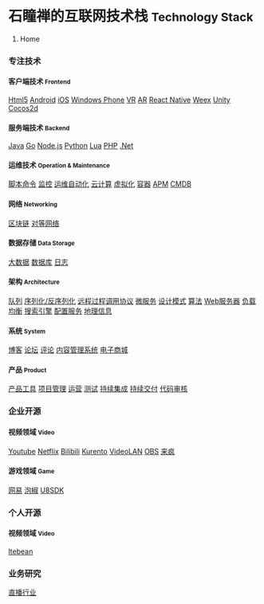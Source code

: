 # 石瞳禅的互联网技术栈 <small>Technology Stack</small>

<ol class="breadcrumb"><li class="active">Home</li></ol>

### 专注技术

#### 客户端技术 <small>Frontend</small>
<a class="btn btn-primary" href="/client/html5/overview.md" role="button"><span class="fa fa-html5" aria-hidden="true"></span> Html5</a> <a class="btn btn-primary" href="/client/android/overview.md" role="button"><span class="fa fa-android" aria-hidden="true"></span> Android</a> <a class="btn btn-default" href="/client/ios/overview.md" role="button"><span class="fa fa-apple" aria-hidden="true"></span> iOS</a> <a class="btn btn-default disabled" href="/client/wp/overview.md" role="button"><span class="fa fa-windows" aria-hidden="true"></span> Windows Phone</a> <a class="btn btn-default disabled" href="/client/vr/overview.md" role="button"><span class="fa fa-simplybuilt" aria-hidden="true"></span> VR</a> <a class="btn btn-default disabled" href="/client/ar/overview.md" role="button">AR</a> <a class="btn btn-primary disabled" href="/client/reactnative/overview.md" role="button">React Native</a> <a class="btn btn-default disabled" href="/client/weex/overview.md" role="button">Weex</a> <a class="btn btn-primary disabled" href="/client/unity/overview.md" role="button">Unity</a> <a class="btn btn-default disabled" href="/client/cocos2d/overview.md" role="button">Cocos2d</a>

#### 服务端技术 <small>Backend</small>
<a class="btn btn-primary" href="/server/java/overview.md" role="button">Java</a> <a class="btn btn-primary" href="/server/go/overview.md" role="button">Go</a> <a class="btn btn-primary" href="/server/nodejs/overview.md" role="button">Node.js</a> <a class="btn btn-primary" href="/server/python/overview.md" role="button">Python</a> <a class="btn btn-default disabled" href="/server/lua/overview.md" role="button">Lua</a> <a class="btn btn-default" href="/server/php/overview.md" role="button">PHP</a> <a class="btn btn-default" href="/server/dotnet/overview.md" role="button">.Net</a>

#### 运维技术 <small>Operation & Maintenance</small>
<a class="btn btn-primary" href="/operation/shell/overview.md" role="button"><span class="fa fa-hashtag" aria-hidden="true"></span> 脚本命令</a> <a class="btn btn-default" href="/operation/monitor/overview.md" role="button"><span class="fa fa-desktop" aria-hidden="true"></span> 监控</a> <a class="btn btn-primary" href="/operation/auto-ops/overview.md" role="button">运维自动化</a> <a class="btn btn-primary disabled" href="/operation/cloud/overview.md" role="button">云计算</a> <a class="btn btn-default" href="/operation/vm/overview.md" role="button">虚拟化</a> <a class="btn btn-primary" href="/operation/container/overview.md" role="button">容器</a> <a class="btn btn-primary" href="/operation/apm.md" role="button">APM</a> <a class="btn btn-default" href="/operation/cmdb.md" role="button">CMDB</a>

#### 网络 <small>Networking</small>
<a class="btn btn-primary disabled" href="/networking/blockchain/overview.md" role="button">区块链</a> <a class="btn btn-default" href="/networking/p2p/overview.md" role="button"><span class="fa fa-globe" aria-hidden="true"></span> 对等网络</a>

#### 数据存储 <small>Data Storage</small>
<a class="btn btn-primary" href="/data/bigdata/overview.md" role="button"><span class="fa fa-database" aria-hidden="true"></span> 大数据</a> <a class="btn btn-default" href="/data/database/overview.md" role="button"><span class="fa fa-database" aria-hidden="true"></span> 数据库</a> <a class="btn btn-default" href="/data/logger/overview.md" role="button"><span class="fa fa-file-text" aria-hidden="true"></span> 日志</a>

#### 架构 <small>Architecture</small>
<a class="btn btn-primary" href="/architecture/queue.md" role="button">队列</a> <a class="btn btn-default" href="/architecture/serialization.md" role="button">序列化/反序列化</a> <a class="btn btn-primary" href="/architecture/rpc.md" role="button">远程过程调用协议</a> <a class="btn btn-primary disabled" href="/architecture/microservice.md" role="button">微服务</a> <a class="btn btn-default disabled" href="/architecture/pattern.md" role="button">设计模式</a> <a class="btn btn-default" href="/architecture/algorithm.md" role="button">算法</a> <a class="btn btn-default" href="/architecture/webserver.md" role="button">Web服务器</a> <a class="btn btn-primary" href="/architecture/load-balance.md" role="button">负载均衡</a> <a class="btn btn-primary" href="/architecture/search-engine.md" role="button">搜索引擎</a> <a class="btn btn-primary disabled" href="/architecture/configuration.md" role="button">配置服务</a> <a class="btn btn-default" href="/architecture/location.md" role="button">地理信息</a>

#### 系统 <small>System</small>
<a class="btn btn-default" href="/system/blog.md" role="button"><span class="fa fa-wordpress" aria-hidden="true"></span> 博客</a> <a class="btn btn-default disabled" href="/system/bbs.md" role="button">论坛</a> <a class="btn btn-default disabled" href="/system/comment.md" role="button"><span class="fa fa-commenting" aria-hidden="true"></span> 评论</a> <a class="btn btn-default" href="/system/cms.md" role="button"><span class="fa fa-joomla" aria-hidden="true"></span> 内容管理系统</a> <a class="btn btn-default" href="/system/emall.md" role="button"><span class="fa fa-shopping-cart" aria-hidden="true"></span> 电子商城</a>

#### 产品 <small>Product</small>
<a class="btn btn-primary" href="/product/tool.md" role="button"><span class="fa fa-product-hunt" aria-hidden="true"></span> 产品工具</a> <a class="btn btn-primary disabled" href="/product/project.md" role="button"><span class="fa fa-calendar-check-o" aria-hidden="true"></span> 项目管理</a> <a class="btn btn-primary disabled" href="/product/operation.md" role="button">运营</a> <a class="btn btn-default" href="/product/testing.md" role="button">测试</a> <a class="btn btn-primary" href="/product/continuous-integration.md" role="button">持续集成</a> <a class="btn btn-primary disabled" href="/product/continuous-delivery.md" role="button">持续交付</a> <a class="btn btn-default" href="/product/codereview.md" role="button">代码审核</a>

### 企业开源

#### 视频领域 <small>Video</small>
<a class="btn btn-primary" href="/video/youtube.md" role="button"><span class="fa fa-youtube-play" aria-hidden="true"></span> Youtube</a> <a class="btn btn-primary" href="/video/netflix.md" role="button">Netflix</a> <a class="btn btn-default" href="/video/bilibili.md" role="button">Bilibili</a> <a class="btn btn-primary" href="/video/kurento.md" role="button">Kurento</a> <a class="btn btn-default" href="/video/videolan.md" role="button">VideoLAN</a> <a class="btn btn-default" href="/video/obs.md" role="button">OBS</a> <a class="btn btn-default" href="/video/laifeng.md" role="button">来疯</a>

#### 游戏领域 <small>Game</small>
<a class="btn btn-primary" href="/game/netease.md" role="button">网易</a> <a class="btn btn-default" href="/game/paojiao.md" role="button">泡椒</a> <a class="btn btn-default" href="/game/u8sdk.md" role="button">U8SDK</a>

### 个人开源

#### 视频领域 <small>Video</small>
<a class="btn btn-default" href="/video/ltebean.md" role="button">ltebean</a>

### 业务研究

<a class="btn btn-primary" href="/business/broadcaster.md" role="button">直播行业</a>